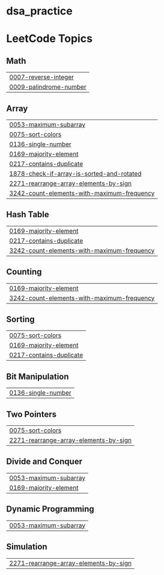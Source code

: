 # dsa_practice
<!---LeetCode Topics Start-->
# LeetCode Topics
## Math
|  |
| ------- |
| [0007-reverse-integer](https://github.com/neric-joel/dsa_practice/tree/master/0007-reverse-integer) |
| [0009-palindrome-number](https://github.com/neric-joel/dsa_practice/tree/master/0009-palindrome-number) |
## Array
|  |
| ------- |
| [0053-maximum-subarray](https://github.com/neric-joel/dsa_practice/tree/master/0053-maximum-subarray) |
| [0075-sort-colors](https://github.com/neric-joel/dsa_practice/tree/master/0075-sort-colors) |
| [0136-single-number](https://github.com/neric-joel/dsa_practice/tree/master/0136-single-number) |
| [0169-majority-element](https://github.com/neric-joel/dsa_practice/tree/master/0169-majority-element) |
| [0217-contains-duplicate](https://github.com/neric-joel/dsa_practice/tree/master/0217-contains-duplicate) |
| [1878-check-if-array-is-sorted-and-rotated](https://github.com/neric-joel/dsa_practice/tree/master/1878-check-if-array-is-sorted-and-rotated) |
| [2271-rearrange-array-elements-by-sign](https://github.com/neric-joel/dsa_practice/tree/master/2271-rearrange-array-elements-by-sign) |
| [3242-count-elements-with-maximum-frequency](https://github.com/neric-joel/dsa_practice/tree/master/3242-count-elements-with-maximum-frequency) |
## Hash Table
|  |
| ------- |
| [0169-majority-element](https://github.com/neric-joel/dsa_practice/tree/master/0169-majority-element) |
| [0217-contains-duplicate](https://github.com/neric-joel/dsa_practice/tree/master/0217-contains-duplicate) |
| [3242-count-elements-with-maximum-frequency](https://github.com/neric-joel/dsa_practice/tree/master/3242-count-elements-with-maximum-frequency) |
## Counting
|  |
| ------- |
| [0169-majority-element](https://github.com/neric-joel/dsa_practice/tree/master/0169-majority-element) |
| [3242-count-elements-with-maximum-frequency](https://github.com/neric-joel/dsa_practice/tree/master/3242-count-elements-with-maximum-frequency) |
## Sorting
|  |
| ------- |
| [0075-sort-colors](https://github.com/neric-joel/dsa_practice/tree/master/0075-sort-colors) |
| [0169-majority-element](https://github.com/neric-joel/dsa_practice/tree/master/0169-majority-element) |
| [0217-contains-duplicate](https://github.com/neric-joel/dsa_practice/tree/master/0217-contains-duplicate) |
## Bit Manipulation
|  |
| ------- |
| [0136-single-number](https://github.com/neric-joel/dsa_practice/tree/master/0136-single-number) |
## Two Pointers
|  |
| ------- |
| [0075-sort-colors](https://github.com/neric-joel/dsa_practice/tree/master/0075-sort-colors) |
| [2271-rearrange-array-elements-by-sign](https://github.com/neric-joel/dsa_practice/tree/master/2271-rearrange-array-elements-by-sign) |
## Divide and Conquer
|  |
| ------- |
| [0053-maximum-subarray](https://github.com/neric-joel/dsa_practice/tree/master/0053-maximum-subarray) |
| [0169-majority-element](https://github.com/neric-joel/dsa_practice/tree/master/0169-majority-element) |
## Dynamic Programming
|  |
| ------- |
| [0053-maximum-subarray](https://github.com/neric-joel/dsa_practice/tree/master/0053-maximum-subarray) |
## Simulation
|  |
| ------- |
| [2271-rearrange-array-elements-by-sign](https://github.com/neric-joel/dsa_practice/tree/master/2271-rearrange-array-elements-by-sign) |
<!---LeetCode Topics End-->